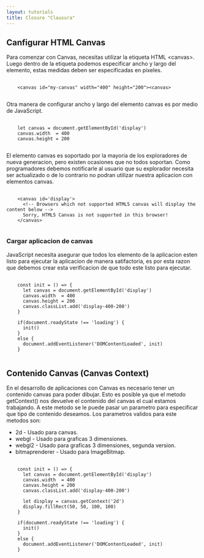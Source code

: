 ```yaml
---
layout: tutorials
title: Closure "Clausura"
---
```

<h2 class="tutorials-content__sub-title">Canfigurar HTML Canvas</h2>

<p class="tutorials-content__text">Para comenzar con Canvas, necesitas utilizar la etiqueta HTML &lt;canvas&gt;. Luego dentro de la etiqueta podemos especificar ancho y largo del elemento, estas medidas deben ser especificadas en pixeles.</p>

<pre>
  <code class="language-html">
    &lt;canvas id="my-canvas" width="400" height="200"&gt;&lt;canvas&gt;
  </code>
</pre>

<p class="tutorials-content__text">Otra manera de configurar ancho y largo del elemento canvas es por medio de JavaScript.</p>

<pre>
  <code class="language-javascript">
    let canvas = document.getElementById('display')
    canvas.width  = 400
    canvas.height = 200
  </code>
</pre>

<p class="tutorials-content__text">El elemento canvas es soportado por la mayoria de los exploradores de nueva generacion, pero existen ocasiones que no todos soportan. Como programadores debemos notificarle al usuario que su explorador necesita ser actualizado o de lo contrario no podran utilizar nuestra aplicacion con elementos canvas.</p>

<pre>
  <code class="language-html">    
    &lt;canvas id='display'&gt;
      &lt;!-- Browsers which not supported HTML5 canvas will display the content below --&gt;
      Sorry, HTML5 Canvas is not supported in this browser!
    &lt;/canvas&gt;
  </code>
</pre>

<h3 class="tutorials-content__sub-title">Cargar aplicacion de canvas</h3>

<p class="tutorials-content__text">JavaScript necesita asegurar que todos los elemento de la aplicacion esten listo para ejecutar la aplicacion de manera satifactoria, es por esta razon que debemos crear esta verificacion de que todo este listo para ejecutar.</p>

<pre>
  <code class="language-javascript">
    const init = () => {
      let canvas = document.getElementById('display')
      canvas.width  = 400
      canvas.height = 200
      canvas.classList.add('display-400-200')
    }
    
    if(document.readyState !== 'loading') {
      init()
    } 
    else {
      document.addEventListener('DOMContentLoaded', init)
    }
  </code>
</pre>

<h2 class="tutorials-content__sub-title">Contenido Canvas (Canvas Context)</h2>

<p class="tutorials-content__text">En el desarrollo de aplicaciones con Canvas es necesario tener un contenido canvas para poder dibujar. Esto es posible ya que el metodo getContext() nos devuelve el contenido del canvas el cual estamos trabajando. A este metodo se le puede pasar un parametro para especificar que tipo de contenido deseamos. Los parametros validos para este metodos son:</p>

<ul class="tutorials-content__list">
  <li class="tutorials-content__list-element"><span class="tutorials__code">2d</span> - Usado para canvas.</li>
  <li class="tutorials-content__list-element"><span class="tutorials__code">webgl</span> - Usado para graficas 3 dimensiones.</li>
  <li class="tutorials-content__list-element"><span class="tutorials__code">webgl2</span> - Usado para graficas 3 dimensiones, segunda version.</li>
  <li class="tutorials-content__list-element"><span class="tutorials__code">bitmaprenderer</span> - Usado para ImageBitmap.</li>
</ul>

<pre>
  <code class="language-javascript">
    const init = () => {
      let canvas = document.getElementById('display')
      canvas.width  = 400
      canvas.height = 200
      canvas.classList.add('display-400-200')
      
      let display = canvas.getContext('2d')
      display.fillRect(50, 50, 100, 100)
    }
    
    if(document.readyState !== 'loading') {
      init()
    }
    else {
      document.addEventListener('DOMContentLoaded', init)
    }
  </code>
</pre>

